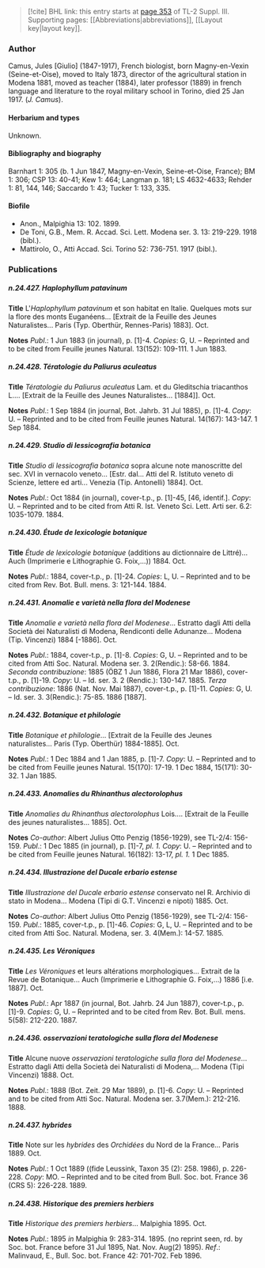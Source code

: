 > [!cite] BHL link: this entry starts at [page 353](https://www.biodiversitylibrary.org/item/103861#page/363/mode/1up) of TL-2 Suppl. III.
> Supporting pages: [[Abbreviations|abbreviations]], [[Layout key|layout key]].

### Author

Camus, Jules \[Giulio\] (1847-1917), French biologist, born Magny-en-Vexin (Seine-et-Oise), moved to Italy 1873, director of the agricultural station in Modena 1881, moved as teacher (1884), later professor (1889) in french language and literature to the royal military school in Torino, died 25 Jan 1917. (*J. Camus*).

#### Herbarium and types

Unknown.

#### Bibliography and biography

Barnhart 1: 305 (b. 1 Jun 1847, Magny-en-Vexin, Seine-et-Oise, France); BM 1: 306; CSP 13: 40-41; Kew 1: 464; Langman p. 181; LS 4632-4633; Rehder 1: 81, 144, 146; Saccardo 1: 43; Tucker 1: 133, 335.

#### Biofile

- Anon., Malpighia 13: 102. 1899.
- De Toni, G.B., Mem. R. Accad. Sci. Lett. Modena ser. 3. 13: 219-229. 1918 (bibl.).
- Mattirolo, O., Atti Accad. Sci. Torino 52: 736-751. 1917 (bibl.).

### Publications

##### n.24.427. Haplophyllum patavinum

**Title**
L'*Haplophyllum patavinum* et son habitat en Italie. Quelques mots sur la flore des monts Euganéens... \[Extrait de la Feuille des Jeunes Naturalistes... Paris (Typ. Oberthür, Rennes-Paris) 1883\]. Oct.

**Notes**
*Publ*.: 1 Jun 1883 (in journal), p. \[1\]-4. *Copies*: G, U. – Reprinted and to be cited from Feuille jeunes Natural. 13(152): 109-111. 1 Jun 1883.

##### n.24.428. Tératologie du Paliurus aculeatus

**Title**
*Tératologie du Paliurus aculeatus* Lam. et du Gleditschia triacanthos L.... \[Extrait de la Feuille des Jeunes Naturalistes... \[1884\]\]. Oct.

**Notes**
*Publ*.: 1 Sep 1884 (in journal, Bot. Jahrb. 31 Jul 1885), p. \[1\]-4. *Copy*: U. – Reprinted and to be cited from Feuille jeunes Natural. 14(167): 143-147. 1 Sep 1884.

##### n.24.429. Studio di lessicografia botanica

**Title**
*Studio di lessicografia botanica* sopra alcune note manoscritte del sec. XVI in vernacolo veneto... \[Estr. dal... Atti del R. Istituto veneto di Scienze, lettere ed arti... Venezia (Tip. Antonelli) 1884\]. Oct.

**Notes**
*Publ*.: Oct 1884 (in journal), cover-t.p., p. \[1\]-45, \[46, identif.\]. *Copy*: U. – Reprinted and to be cited from Atti R. Ist. Veneto Sci. Lett. Arti ser. 6.2: 1035-1079. 1884.

##### n.24.430. Étude de lexicologie botanique

**Title**
*Étude de lexicologie botanique* (additions au dictionnaire de Littré)... Auch (Imprimerie e Lithographie G. Foix,...)) 1884. Oct.

**Notes**
*Publ*.: 1884, cover-t.p., p. \[1\]-24. *Copies*: L, U. – Reprinted and to be cited from Rev. Bot. Bull. mens. 3: 121-144. 1884.

##### n.24.431. Anomalie e varietà nella flora del Modenese

**Title**
*Anomalie e varietà nella flora del Modenese*... Estratto dagli Atti della Società dei Naturalisti di Modena, Rendiconti delle Adunanze... Modena (Tip. Vincenzi) 1884 \[-1886\]. Oct.

**Notes**
*Publ*.: 1884, cover-t.p., p. \[1\]-8. *Copies*: G, U. – Reprinted and to be cited from Atti Soc. Natural. Modena ser. 3. 2(Rendic.): 58-66. 1884.
*Seconda contribuzione*: 1885 (ÖBZ 1 Jun 1886, Flora 21 Mar 1886), cover-t.p., p. \[1\]-19.
*Copy*: U. – Id. ser. 3. 2 (Rendic.): 130-147. 1885.
*Terza contribuzione*: 1886 (Nat. Nov. Mai 1887), cover-t.p., p. \[1\]-11. *Copies*: G, U. – Id. ser. 3. 3(Rendic.): 75-85. 1886 \[1887\].

##### n.24.432. Botanique et philologie

**Title**
*Botanique et philologie*... \[Extrait de la Feuille des Jeunes naturalistes... Paris (Typ. Oberthür) 1884-1885\]. Oct.

**Notes**
*Publ*.: 1 Dec 1884 and 1 Jan 1885, p. \[1\]-7. *Copy*: U. – Reprinted and to be cited from Feuille jeunes Natural. 15(170): 17-19. 1 Dec 1884, 15(171): 30-32. 1 Jan 1885.

##### n.24.433. Anomalies du Rhinanthus alectorolophus

**Title**
*Anomalies du Rhinanthus alectorolophus* Lois.... \[Extrait de la Feuille des jeunes naturalistes... 1885\]. Oct.

**Notes**
*Co-author*: Albert Julius Otto Penzig (1856-1929), see TL-2/4: 156-159.
*Publ*.: 1 Dec 1885 (in journal), p. \[1\]-7, *pl. 1.* *Copy*: U. – Reprinted and to be cited from Feuille jeunes Natural. 16(182): 13-17, *pl. 1.* 1 Dec 1885.

##### n.24.434. Illustrazione del Ducale erbario estense

**Title**
*Illustrazione del Ducale erbario estense* conservato nel R. Archivio di stato in Modena... Modena (Tipi di G.T. Vincenzi e nipoti) 1885. Oct.

**Notes**
*Co-author*: Albert Julius Otto Penzig (1856-1929), see TL-2/4: 156-159.
*Publ*.: 1885, cover-t.p., p. \[1\]-46. *Copies*: G, L, U. – Reprinted and to be cited from Atti Soc. Natural. Modena, ser. 3. 4(Mem.): 14-57. 1885.

##### n.24.435. Les Véroniques

**Title**
*Les Véroniques* et leurs altérations morphologiques... Extrait de la Revue de Botanique... Auch (Imprimerie e Lithographie G. Foix,...) 1886 \[i.e. 1887\]. Oct.

**Notes**
*Publ*.: Apr 1887 (in journal, Bot. Jahrb. 24 Jun 1887), cover-t.p., p. \[1\]-9. *Copies*: G, U. – Reprinted and to be cited from Rev. Bot. Bull. mens. 5(58): 212-220. 1887.

##### n.24.436. osservazioni teratologiche sulla flora del Modenese

**Title**
Alcune nuove *osservazioni teratologiche sulla flora del Modenese*... Estratto dagli Atti della Società dei Naturalisti di Modena,... Modena (Tipi Vincenzi) 1888. Oct.

**Notes**
*Publ*.: 1888 (Bot. Zeit. 29 Mar 1889), p. \[1\]-6. *Copy*: U. – Reprinted and to be cited from Atti Soc. Natural. Modena ser. 3.7(Mem.): 212-216. 1888.

##### n.24.437. hybrides

**Title**
Note sur les *hybrides* des *Orchidées* du Nord de la France... Paris 1889. Oct.

**Notes**
*Publ*.: 1 Oct 1889 ((fide Leussink, Taxon 35 (2): 258. 1986), p. 226-228. *Copy*: MO. – Reprinted and to be cited from Bull. Soc. bot. France 36 (CRS 5): 226-228. 1889.

##### n.24.438. Historique des premiers herbiers

**Title**
*Historique des premiers herbiers*... Malpighia 1895. Oct.

**Notes**
*Publ*.: 1895 *in* Malpighia 9: 283-314. 1895. (no reprint seen, rd. by Soc. bot. France before 31 Jul 1895, Nat. Nov. Aug(2) 1895).
*Ref*.: Malinvaud, E., Bull. Soc. bot. France 42: 701-702. Feb 1896.

